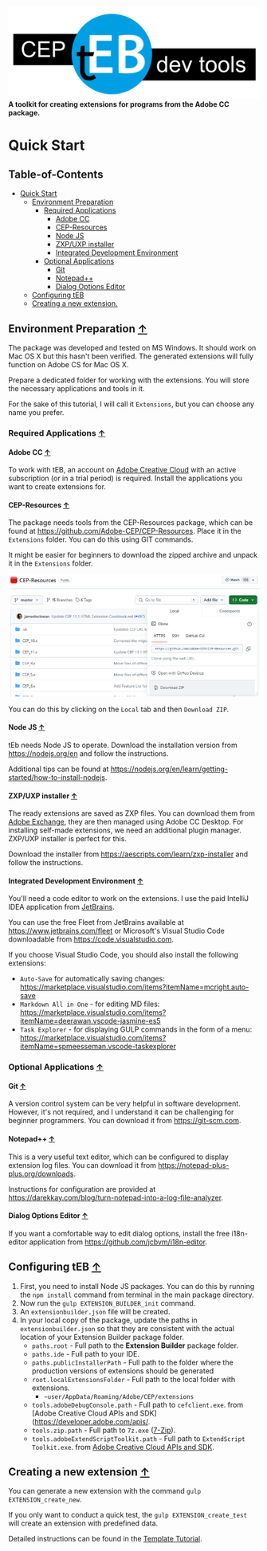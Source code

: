 ![](images/teb-logo.svg)
**A toolkit for creating extensions for programs from the Adobe CC package.**
# Quick Start

## Table-of-Contents

- [Quick Start](#Quick-Start)
    - [Environment Preparation](#Environment-Preparation-)
        - [Required Applications](#Required-Applications-)
            - [Adobe CC](#Adobe-CC-)
            - [CEP-Resources](#CEP-Resources-)
            - [Node JS](#Node-JS-)
            - [ZXP/UXP installer](#zxpuxp-installer-)
            - [Integrated Development Environment](#Integrated-Development-Environment-)
        - [Optional Applications](#Optional-Applications-)
            - [Git](#Git-)
            - [Notepad++](#Notepad-)
            - [Dialog Options Editor](#Dialog-Options-Editor-)
    - [Configuring tEB](#Configuring-tEB-)
    - [Creating a new extension.](#creating-a-new-extension--)


## Environment Preparation [**↑**](#Table-of-Contents)
The package was developed and tested on MS Windows.
It should work on Mac OS X but this hasn't been verified.
The generated extensions will fully function on Adobe CS for Mac OS X.

Prepare a dedicated folder for working with the extensions.
You will store the necessary applications and tools in it.

For the sake of this tutorial, I will call it `Extensions`, but you can choose any name you prefer.

### Required Applications [**↑**](#Table-of-Contents)
#### Adobe CC [**↑**](#Table-of-Contents)
To work with tEB, an account on [Adobe Creative Cloud](https://www.adobe.com/pl/creativecloud.html) with an active subscription (or in a trial period) is required.
Install the applications you want to create extensions for.
#### CEP-Resources [**↑**](#Table-of-Contents)
The package needs tools from the CEP-Resources package, which can be found at https://github.com/Adobe-CEP/CEP-Resources.
Place it in the `Extensions` folder. You can do this using GIT commands.

It might be easier for beginners to download the zipped archive and unpack it in the `Extensions` folder.

![](images/teb-tutorial-1.png)

You can do this by clicking on the `Local` tab and then `Download ZIP`.
#### Node JS [**↑**](#Table-of-Contents)
tEb needs Node JS to operate.
Download the installation version from https://nodejs.org/en and follow the instructions.

Additional tips can be found at https://nodejs.org/en/learn/getting-started/how-to-install-nodejs.
#### ZXP/UXP installer [**↑**](#Table-of-Contents)
The ready extensions are saved as ZXP files.
You can download them from [Adobe Exchange](https://exchange.adobe.com/), they are then managed using Adobe CC Desktop.
For installing self-made extensions, we need an additional plugin manager. ZXP/UXP installer is perfect for this. 

Download the installer from https://aescripts.com/learn/zxp-installer and follow the instructions.
#### Integrated Development Environment [**↑**](#Table-of-Contents)
You'll need a code editor to work on the extensions. I use the paid IntelliJ IDEA application from [JetBrains](https://www.jetbrains.com).

You can use the free Fleet from JetBrains available at https://www.jetbrains.com/fleet or Microsoft's Visual Studio Code downloadable from https://code.visualstudio.com.

If you choose Visual Studio Code, you should also install the following extensions:
- `Auto-Save` for automatically saving changes: https://marketplace.visualstudio.com/items?itemName=mcright.auto-save
- `Markdown All in One` - for editing MD files: https://marketplace.visualstudio.com/items?itemName=deerawan.vscode-jasmine-es5
- `Task Explorer` - for displaying GULP commands in the form of a menu: https://marketplace.visualstudio.com/items?itemName=spmeesseman.vscode-taskexplorer
### Optional Applications [**↑**](#Table-of-Contents)
#### Git [**↑**](#Table-of-Contents)
A version control system can be very helpful in software development. However, it's not required, and I understand it can be challenging for beginner programmers.
You can download it from https://git-scm.com.
#### Notepad++ [**↑**](#Table-of-Contents)
This is a very useful text editor, which can be configured to display extension log files.
You can download it from https://notepad-plus-plus.org/downloads.

Instructions for configuration are provided at https://darekkay.com/blog/turn-notepad-into-a-log-file-analyzer.
#### Dialog Options Editor [**↑**](#Table-of-Contents)
If you want a comfortable way to edit dialog options, install the free i18n-editor application from https://github.com/jcbvm/i18n-editor.
## Configuring tEB [**↑**](#Table-of-Contents)
1. First, you need to install Node JS packages. You can do this by running the `npm install` command from terminal in the main package directory.
2. Now run the `gulp EXTENSION_BUILDER_init` command.
3. An `extensionbuilder.json` file will be created.
4. In your local copy of the package, update the paths in `extensionbuilder.json` so that they are
   consistent with the actual location of your Extension Builder package folder.
   - `paths.root` - Full path to the **Extension Builder** package folder.
   - `paths.ide` - Full path to your IDE.
   - `paths.publicInstallerPath` - Full path to the folder where the production versions of extensions should be generated
   - `root.localExtensionsFolder` - Full path to the local folder with extensions.
        - `~user/AppData/Roaming/Adobe/CEP/extensions`
   - `tools.adobeDebugConsole.path` - Full path to `cefclient.exe`.
     from [Adobe Creative Cloud APIs and SDK](https://developer.adobe.com/apis/.
   - `tools.zip.path` - Full path to `7z.exe` ([7-Zip](https://7-zip.org.pl/)).
   - `tools.adobeExtendScriptToolkit.path` - Full path to `ExtendScript Toolkit.exe`.
     from [Adobe Creative Cloud APIs and SDK](https://developer.adobe.com/apis/).


## Creating a new extension [**↑**](#Table-of-Contents)
You can generate a new extension with the command `gulp EXTENSION_create_new`.

If you only want to conduct a quick test, the `gulp EXTENSION_create_test` will create an extension with predefined data.

Detailed instructions can be found in the [Template Tutorial](../Templates/Indd-PS-AI%20template/04%20documentation/template-documentation/Tutorial.md).
